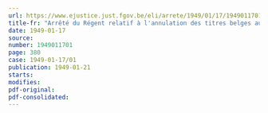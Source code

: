 ```yaml
---
url: https://www.ejustice.just.fgov.be/eli/arrete/1949/01/17/1949011701/justel
title-fr: "Arrêté du Régent relatif à l'annulation des titres belges au porteur non déclarés"
date: 1949-01-17
source:
number: 1949011701
page: 380
case: 1949-01-17/01
publication: 1949-01-21
starts:
modifies:
pdf-original:
pdf-consolidated:
---
```


